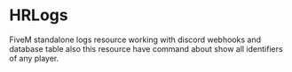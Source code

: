 # HRLogs
FiveM standalone logs resource working with discord webhooks and database table also this resource have command about show all identifiers of any player.
